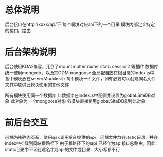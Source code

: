 # 总体说明
后台接口在http://xxxx/api/下
每个模块对应api下的一个目录
模块内部定义特定的接口，路由
# 后台架构说明
后台使用KOA2编写，用到了mount multer router static session2 等插件
数据库统一使用mongodb，以及其ODM mongoose
全局配置放在根目录的index.js中
各个模块放在serverModules中
每个模块一个文件，如有必要可以创建同名文件夹其中放供此模块使用的其他文件

所有模块使用同一个数据库 此数据库在index.js中配置并设置为global.SiteDB对象
此对象为一个mongoose对象
各模块直接使用global.SiteDB拿到此对象
# 前后台交互
前端为纯静态页面，使用ajax调用后台提供的api，前端文件放在static目录，并在index中挂载到网站根路径下
由于根路径下的/api 已经作为api接口总路由，因此static目录中不可创建名字为api的文件或目录，大小写都不行
